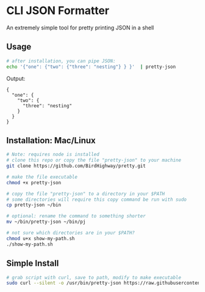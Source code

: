 # CLI JSON Formatter

An extremely simple tool for pretty printing JSON in a shell


## Usage

``` sh
# after installation, you can pipe JSON:
echo '{"one": {"two": {"three": "nesting"} } }'  | pretty-json
```

Output:
```
{
  "one": {
    "two": {
      "three": "nesting"
    }
  }
}

```

## Installation: Mac/Linux

``` sh
# Note: requires node is installed
# clone this repo or copy the file "pretty-json" to your machine
git clone https://github.com/BirdHighway/pretty.git

# make the file executable
chmod +x pretty-json

# copy the file "pretty-json" to a directory in your $PATH
# some directories will require this copy command be run with sudo
cp pretty-json ~/bin

# optional: rename the command to something shorter
mv ~/bin/pretty-json ~/bin/pj

# not sure which directories are in your $PATH?
chmod u+x show-my-path.sh
./show-my-path.sh

```

## Simple Install
``` sh
# grab script with curl, save to path, modify to make executable
sudo curl --silent -o /usr/bin/pretty-json https://raw.githubusercontent.com/BirdHighway/pretty/main/pretty-json && sudo chmod +x /usr/bin/pretty-json
```